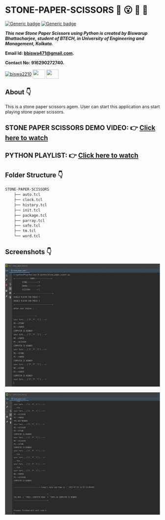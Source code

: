 # STONE-PAPER-SCISSORS :star_struck: :open_mouth: :running: :star2:

[![Generic badge](https://img.shields.io/badge/advance-Python3-yellowgreen)](https://shields.io/) [![Generic badge](https://img.shields.io/badge/intermediate-tcl-red)](https://shields.io/) 
<br>

***This new Stone Paper Scissors using Python is created by Biswarup Bhattacharjee, student of BTECH, in University of Engineering and Management, Kolkata.***

**Email Id: bbiswa471@gmail.com.** 

**Contact No: 916290272740.** 


<p align="left">
<a href="https://www.facebook.com/profile.php?id=100070395300810" target="blank"><img align="center" src="https://cdn.jsdelivr.net/npm/simple-icons@3.0.1/icons/facebook.svg" alt="biswa2210" height="30" width="40" /></a>
<a href="https://instagram.com/biswarup2210" target="blank"><img align="center" src="https://cdn.jsdelivr.net/npm/simple-icons@3.0.1/icons/instagram.svg" alt="" height="30" width="40" /></a>
<a href="https://github.com/biswa2210" target="blank"><img align="center" src="https://cdn.jsdelivr.net/npm/simple-icons@3.0.1/icons/github.svg" alt="" height="30" width="40" /></a>
</p>

## About :point_down: 

<div align="justified">
    
This is a stone paper scissors agem. User can start this application ans start playing stone paper scissors. 

</div>

## STONE PAPER SCISSORS DEMO VIDEO: :point_right: <a href="https://www.youtube.com/watch?v=p6ifmHHFuOk&list=PL0lbDlMJ1h4ikgkbohDuJurlnFvGzJCMr&index=8">Click here to watch</a>

## PYTHON PLAYLIST: :point_right: <a href="https://www.youtube.com/watch?v=SsKXFCSfQgw&list=PL0lbDlMJ1h4ikgkbohDuJurlnFvGzJCMr">Click here to watch</a>

## Folder Structure :point_down:

```bash
STONE-PAPER-SCISSORS
    ├── auto.tcl
    ├── clock.tcl
    ├── history.tcl
    ├── init.tcl
    ├── package.tcl
    ├── parray.tcl
    ├── safe.tcl
    ├── tm.tcl
    └── word.tcl
``` 
## Screenshots :point_down: 

<div align="center">
    
<a href="stone1.png"><img src="stone1.png" width="800" height= "400"></a> 

<a href="stone2.png"><img src="stone2.png" width="800" height= "400"></a>

</div>


